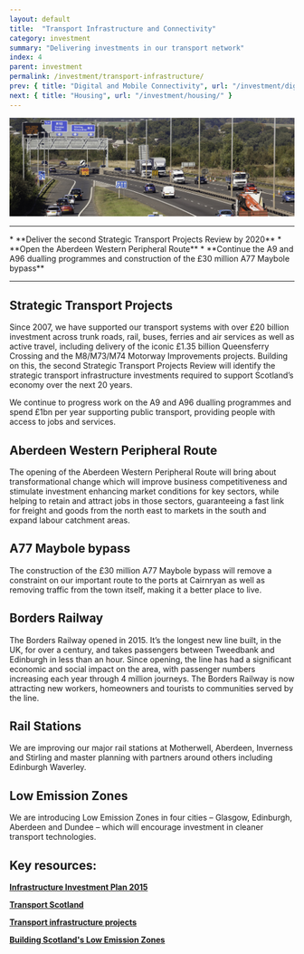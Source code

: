 ```yaml
---
layout: default
title:  "Transport Infrastructure and Connectivity"
category: investment
summary: "Delivering investments in our transport network"
index: 4
parent: investment
permalink: /investment/transport-infrastructure/
prev: { title: "Digital and Mobile Connectivity", url: "/investment/digital-mobile-connectivity/" }
next: { title: "Housing", url: "/investment/housing/" }
---
```


![Motorway](/assets/images/pageimages/investment3.jpg)
<br>
<hr>
* **Deliver the second Strategic Transport Projects Review by 2020**
* **Open the Aberdeen Western Peripheral Route**
* **Continue the A9 and A96 dualling programmes and construction of the £30 million A77 Maybole bypass**

<hr>

## Strategic Transport Projects

Since 2007, we have supported our transport systems with over £20 billion investment across trunk roads, rail, buses, ferries and air services as well as active travel, including delivery of the iconic £1.35 billion Queensferry Crossing and the M8/M73/M74 Motorway Improvements projects. Building on this, the second Strategic Transport Projects Review will identify the strategic transport infrastructure investments required to support Scotland’s economy over the next 20 years.

We continue to progress work on the A9 and A96 dualling programmes and spend £1bn per year supporting public transport, providing people with access to jobs and services. 

## Aberdeen Western Peripheral Route

The opening of the Aberdeen Western Peripheral Route will bring about transformational change which will improve business competitiveness and stimulate investment enhancing market conditions for key sectors, while helping to retain and attract jobs in those sectors, guaranteeing a fast link for freight and goods from the north east to markets in the south and expand labour catchment areas. 

## A77 Maybole bypass

The construction of the £30 million A77 Maybole bypass will remove a constraint on our important route to the ports at Cairnryan as well as removing traffic from the town itself, making it a better place to live.

## Borders Railway

The Borders Railway opened in 2015. It’s the longest new line built, in the UK, for over a century, and takes passengers between Tweedbank and Edinburgh in less than an hour. Since opening, the line has had a significant economic and social impact on the area, with passenger numbers increasing each year through 4 million journeys. The Borders Railway is now attracting new workers, homeowners and tourists to communities served by the line.

## Rail Stations

We are improving our major rail stations at Motherwell, Aberdeen, Inverness and Stirling and master planning with partners around others including Edinburgh Waverley.

## Low Emission Zones

We are introducing Low Emission Zones in four cities – Glasgow, Edinburgh, Aberdeen and Dundee – which will encourage investment in cleaner transport technologies.


## Key resources: 

**[Infrastructure Investment Plan 2015 ](https://beta.gov.scot/publications/infrastructure-investment-plan-2015/)**

**[Transport Scotland](https://www.transport.gov.scot/)**

**[Transport infrastructure projects](https://www.transport.gov.scot/projects/)**

**[Building Scotland's Low Emission Zones](https://consult.gov.scot/transport-scotland/building-scotlands-low-emission-zones/)**

 
